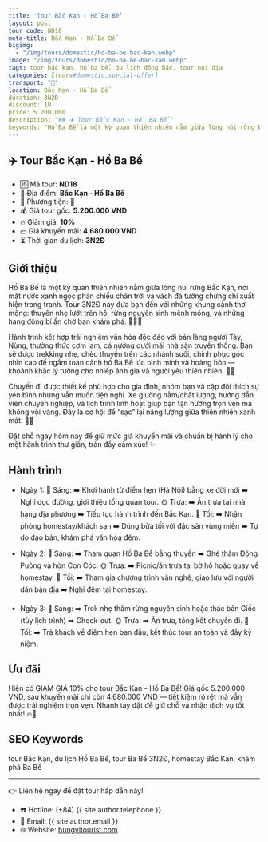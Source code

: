 ```yaml
---
title: 'Tour Bắc Kạn - Hồ Ba Bể'
layout: post
tour_code: ND18
meta-title: Bắc Kạn - Hồ Ba Bể
bigimg:
  - "/img/tours/domestic/ho-ba-be-bac-kan.webp"
image: "/img/tours/domestic/ho-ba-be-bac-kan.webp"
tags: tour bắc kạn, hồ ba bể, du lịch đông bắc, tour nội địa
categories: [tours#domestic,special-offer]
transport: "🚌"
location: Bắc Kạn - Hồ Ba Bể
duration: 3N2Đ
discount: 10
price: 5.200.000
description: "## ✈️ Tour Bắc Kạn - Hồ Ba Bể"
keywords: "Hồ Ba Bể là một kỳ quan thiên nhiên nằm giữa lòng núi rừng Bắc Kạn, nơi mặt nước xanh ngọc phản chiếu chân trời và vách đá tưởng chừng chỉ xuất hiện trong tranh. Tour 3N2Đ này đưa bạn đến với những khung cảnh thơ mộng: thuyền nhẹ lướt trên hồ, rừng nguyên sinh mênh mông, và những hang động bí ẩn chờ bạn khám phá. 🌿🚣‍♀️"
---
```


## ✈️ Tour Bắc Kạn - Hồ Ba Bể 

- 🆔 Mã tour: **ND18**
- 📍 Địa điểm: **Bắc Kạn - Hồ Ba Bể**
- 🚗 Phương tiện: **🚌**
- 💰 Giá tour gốc: **5.200.000 VND**
- 🔥 Giảm giá: **10%**
- 💵 Giá khuyến mãi: **4.680.000 VND**
- ⏳ Thời gian du lịch: **3N2Đ**


## Giới thiệu
Hồ Ba Bể là một kỳ quan thiên nhiên nằm giữa lòng núi rừng Bắc Kạn, nơi mặt nước xanh ngọc phản chiếu chân trời và vách đá tưởng chừng chỉ xuất hiện trong tranh. Tour 3N2Đ này đưa bạn đến với những khung cảnh thơ mộng: thuyền nhẹ lướt trên hồ, rừng nguyên sinh mênh mông, và những hang động bí ẩn chờ bạn khám phá. 🌿🚣‍♀️

Hành trình kết hợp trải nghiệm văn hóa độc đáo với bản làng người Tày, Nùng, thưởng thức cơm lam, cá nướng dưới mái nhà sàn truyền thống. Bạn sẽ được trekking nhẹ, chèo thuyền trên các nhánh suối, chinh phục góc nhìn cao để ngắm toàn cảnh hồ Ba Bể lúc bình minh và hoàng hôn — khoảnh khắc lý tưởng cho nhiếp ảnh gia và người yêu thiên nhiên. 📸🌄

Chuyến đi được thiết kế phù hợp cho gia đình, nhóm bạn và cặp đôi thích sự yên bình nhưng vẫn muốn tiện nghi. Xe giường nằm/chất lượng, hướng dẫn viên chuyên nghiệp, và lịch trình linh hoạt giúp bạn tận hưởng trọn vẹn mà không vội vàng. Đây là cơ hội để “sạc” lại năng lượng giữa thiên nhiên xanh mát. 🛶🍃

Đặt chỗ ngay hôm nay để giữ mức giá khuyến mãi và chuẩn bị hành lý cho một hành trình thư giãn, tràn đầy cảm xúc! ✨

## Hành trình
- Ngày 1: 
  🌅 Sáng: ➡️ Khởi hành từ điểm hẹn (Hà Nội) bằng xe đời mới ➡️ Nghỉ dọc đường, giới thiệu tổng quan tour.
  🌞 Trưa: ➡️ Ăn trưa tại nhà hàng địa phương ➡️ Tiếp tục hành trình đến Bắc Kạn.
  🌙 Tối: ➡️ Nhận phòng homestay/khách sạn ➡️ Dùng bữa tối với đặc sản vùng miền ➡️ Tự do dạo bản, khám phá văn hóa đêm.

- Ngày 2: 
  🌅 Sáng: ➡️ Tham quan Hồ Ba Bể bằng thuyền ➡️ Ghé thăm Động Puông và hòn Con Cóc.
  🌞 Trưa: ➡️ Picnic/ăn trưa tại bờ hồ hoặc quay về homestay.
  🌙 Tối: ➡️ Tham gia chương trình văn nghệ, giao lưu với người dân bản địa ➡️ Nghỉ đêm tại homestay.

- Ngày 3: 
  🌅 Sáng: ➡️ Trek nhẹ thăm rừng nguyên sinh hoặc thác bản Giốc (tùy lịch trình) ➡️ Check-out.
  🌞 Trưa: ➡️ Ăn trưa, tổng kết chuyến đi.
  🌙 Tối: ➡️ Trả khách về điểm hẹn ban đầu, kết thúc tour an toàn và đầy kỷ niệm.

## Ưu đãi
Hiện có GIẢM GIÁ 10% cho tour Bắc Kạn - Hồ Ba Bể! Giá gốc 5.200.000 VND, sau khuyến mãi chỉ còn 4.680.000 VND — tiết kiệm rõ rệt mà vẫn được trải nghiệm trọn vẹn. Nhanh tay đặt để giữ chỗ và nhận dịch vụ tốt nhất! 🔥💸

## SEO Keywords
tour Bắc Kạn, du lịch Hồ Ba Bể, tour Ba Bể 3N2Đ, homestay Bắc Kạn, khám phá Ba Bể

---

👉 Liên hệ ngay để đặt tour hấp dẫn này!

- ☎️ Hotline: (+84) {{ site.author.telephone }}
- 📧 Email: {{ site.author.email }}
- 🌐 Website: [hungvitourist.com](https://hungvitourist.com)

